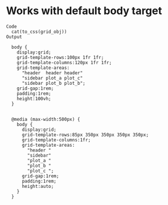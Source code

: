 # Works with default body target

    Code
      cat(to_css(grid_obj))
    Output
      
      body {
        display:grid;
        grid-template-rows:100px 1fr 1fr;
        grid-template-columns:120px 1fr 1fr;
        grid-template-areas:
          "header  header header"
          "sidebar plot_a plot_c"
          "sidebar plot_b plot_b";
        grid-gap:1rem;
        padding:1rem;
        height:100vh;
      }
      
      
      @media (max-width:500px) {
        body {
          display:grid;
          grid-template-rows:85px 350px 350px 350px 350px;
          grid-template-columns:1fr;
          grid-template-areas:
            "header "
            "sidebar"
            "plot_a "
            "plot_b "
            "plot_c ";
          grid-gap:1rem;
          padding:1rem;
          height:auto;
        }
      }
      

